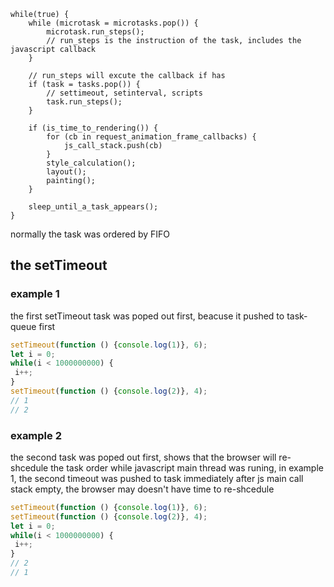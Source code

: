 ```
while(true) {
	while (microtask = microtasks.pop()) {
		microtask.run_steps();
		// run_steps is the instruction of the task, includes the javascript callback
	}

	// run_steps will excute the callback if has
	if (task = tasks.pop()) {
		// settimeout, setinterval, scripts
		task.run_steps();
	}

	if (is_time_to_rendering()) {
		for (cb in request_animation_frame_callbacks) {
			js_call_stack.push(cb)
		}
		style_calculation();
		layout();
		painting();
	}

	sleep_until_a_task_appears();
}

```

normally the task was ordered by FIFO

## the setTimeout
### example 1
the first setTimeout task was poped out first, beacuse it pushed to task-queue first
```javascript
setTimeout(function () {console.log(1)}, 6);
let i = 0;
while(i < 1000000000) {
 i++;
}
setTimeout(function () {console.log(2)}, 4);
// 1
// 2
```
### example 2
the second task was poped out first, shows that the browser will re-shcedule the task order while javascript main thread was runing, in example 1, the second timeout was pushed to task immediately after js main call stack empty, the browser may doesn't have time to re-shcedule
```javascript
setTimeout(function () {console.log(1)}, 6);
setTimeout(function () {console.log(2)}, 4);
let i = 0;
while(i < 1000000000) {
 i++;
}
// 2
// 1
```
 
